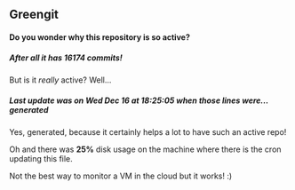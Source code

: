 ## Greengit

#### Do you wonder why this repository is so active?

##### After all it has 16174 commits!

But is it *really* active? Well...

##### Last update was on Wed Dec 16 at 18:25:05 when those lines were... generated

Yes, generated, because it certainly helps a lot to have such an active repo!

Oh and there was **25%** disk usage on the machine
where there is the cron updating this file.

Not the best way to monitor a VM in the cloud but it works! :)
